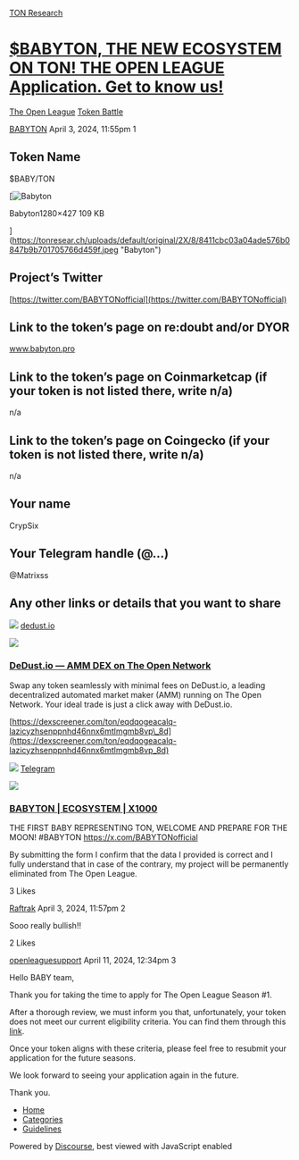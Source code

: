 [TON Research](/)

# [$BABYTON, THE NEW ECOSYSTEM ON TON! THE OPEN LEAGUE Application. Get to know us!](/t/babyton-the-new-ecosystem-on-ton-the-open-league-application-get-to-know-us/5537)

[The Open League](/c/the-open-league/token-leaderboard/57)  [Token Battle](/c/the-open-league/token-leaderboard/57) 

    

[BABYTON](https://tonresear.ch/u/BABYTON)   April 3, 2024, 11:55pm  1

## [](#token-name-1)Token Name

$BABY/TON

[![Babyton](https://tonresear.ch/uploads/default/optimized/2X/8/8411cbc03a04ade576b0847b9b701705766d459f_2_690x230.jpeg)

Babyton1280×427 109 KB

](https://tonresear.ch/uploads/default/original/2X/8/8411cbc03a04ade576b0847b9b701705766d459f.jpeg "Babyton")

## [](#projects-twitter-2)Project’s Twitter

[https://twitter.com/BABYTONofficial](https://twitter.com/BABYTONofficial)

## [](#link-to-the-tokens-page-on-redoubt-andor-dyor-3)Link to the token’s page on re:doubt and/or DYOR

www.babyton.pro

## [](#link-to-the-tokens-page-on-coinmarketcap-if-your-token-is-not-listed-there-write-na-4)Link to the token’s page on Coinmarketcap (if your token is not listed there, write n/a)

n/a

## [](#link-to-the-tokens-page-on-coingecko-if-your-token-is-not-listed-there-write-na-5)Link to the token’s page on Coingecko (if your token is not listed there, write n/a)

n/a

## [](#your-name-6)Your name

CrypSix

## [](#your-telegram-handle-7)Your Telegram handle (@…)

@Matrixss

## [](#any-other-links-or-details-that-you-want-to-share-8)Any other links or details that you want to share

![](https://tonresear.ch/uploads/default/original/1X/4e0ead2e015b660804a5fa1ce511f1088caa25eb.png) [dedust.io](https://dedust.io/swap/TON/EQCufgxGQN10qyhaAhvIVYjHi2pu8N-kvPhYLT_uEXuVMMbB)

![](https://tonresear.ch/uploads/default/optimized/1X/14133c0148f340feeb1631961994452e0938809a_2_690x362.jpeg)

### [DeDust.io — AMM DEX on The Open Network](https://dedust.io/swap/TON/EQCufgxGQN10qyhaAhvIVYjHi2pu8N-kvPhYLT_uEXuVMMbB)

Swap any token seamlessly with minimal fees on DeDust.io, a leading decentralized automated market maker (AMM) running on The Open Network. Your ideal trade is just a click away with DeDust.io.

[https://dexscreener.com/ton/eqdqogeacalq-lazicyzhsenppnhd46nnx6mtlmgmb8vp\_8d](https://dexscreener.com/ton/eqdqogeacalq-lazicyzhsenppnhd46nnx6mtlmgmb8vp_8d)

![](https://telegram.org/img/website_icon.svg?4) [Telegram](https://t.me/BABYTONB)

![](https://tonresear.ch/uploads/default/original/2X/c/cad86a0db3ad4444c46d05015100710a0fc875c7.jpeg)

### [BABYTON | ECOSYSTEM | X1000](https://t.me/BABYTONB)

THE FIRST BABY REPRESENTING TON, WELCOME AND PREPARE FOR THE MOON! #BABYTON https://x.com/BABYTONofficial

By submitting the form I confirm that the data I provided is correct and I fully understand that in case of the contrary, my project will be permanently eliminated from The Open League.

  3 Likes

[Raftrak](https://tonresear.ch/u/Raftrak) April 3, 2024, 11:57pm  2

Sooo really bullish!!

  2 Likes

[openleaguesupport](https://tonresear.ch/u/openleaguesupport) April 11, 2024, 12:34pm  3

Hello BABY team,

Thank you for taking the time to apply for The Open League Season #1.

After a thorough review, we must inform you that, unfortunately, your token does not meet our current eligibility criteria. You can find them through this [link](https://tonresear.ch/t/about-the-memecoin-leaderboard-category/1276).

Once your token aligns with these criteria, please feel free to resubmit your application for the future seasons.

We look forward to seeing your application again in the future.

Thank you.

 

*   [Home](/)
*   [Categories](/categories)
*   [Guidelines](/guidelines)

Powered by [Discourse](https://www.discourse.org), best viewed with JavaScript enabled